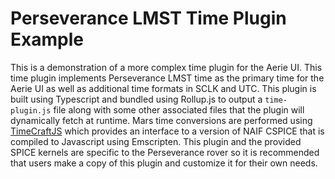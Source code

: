 # Perseverance LMST Time Plugin Example

This is a demonstration of a more complex time plugin for the Aerie UI. This time plugin implements Perseverance LMST time as the primary time for the Aerie UI as well as additional time formats in SCLK and UTC. This plugin is built using Typescript and bundled using Rollup.js to output a `time-plugin.js` file along with some other associated files that the plugin will dynamically fetch at runtime. Mars time conversions are performed using [TimeCraftJS](https://github.com/NASA-AMMOS/timecraftjs) which provides an interface to a version of NAIF CSPICE that is compiled to Javascript using Emscripten. This plugin and the provided SPICE kernels are specific to the Perseverance rover so it is recommended that users make a copy of this plugin and customize it for their own needs.
